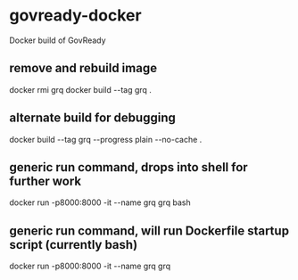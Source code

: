 # govready-docker
Docker build of GovReady

## remove and rebuild image
docker rmi grq
docker build --tag grq .

## alternate build for debugging
docker build --tag grq --progress plain --no-cache .

## generic run command, drops into shell for further work
docker run -p8000:8000 -it --name grq grq bash

## generic run command, will run Dockerfile startup script (currently bash)
docker run -p8000:8000 -it --name grq grq
